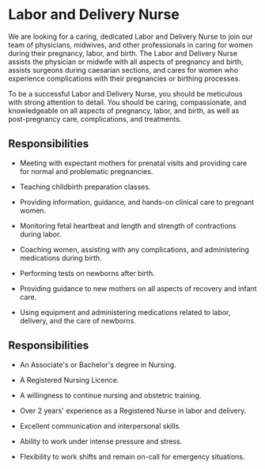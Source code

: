 # Labor and Delivery Nurse

We are looking for a caring, dedicated Labor and Delivery Nurse to join our team of physicians, midwives, and other professionals in caring for women during their pregnancy, labor, and birth. The Labor and Delivery Nurse assists the physician or midwife with all aspects of pregnancy and birth, assists surgeons during caesarian sections, and cares for women who experience complications with their pregnancies or birthing processes.

To be a successful Labor and Delivery Nurse, you should be meticulous with strong attention to detail. You should be caring, compassionate, and knowledgeable on all aspects of pregnancy, labor, and birth, as well as post-pregnancy care, complications, and treatments.

## Responsibilities

* Meeting with expectant mothers for prenatal visits and providing care for normal and problematic pregnancies.

* Teaching childbirth preparation classes.

* Providing information, guidance, and hands-on clinical care to pregnant women.

* Monitoring fetal heartbeat and length and strength of contractions during labor.

* Coaching women, assisting with any complications, and administering medications during birth.

* Performing tests on newborns after birth.

* Providing guidance to new mothers on all aspects of recovery and infant care.

* Using equipment and administering medications related to labor, delivery, and the care of newborns.

## Responsibilities

* An Associate's or Bachelor's degree in Nursing.

* A Registered Nursing Licence.

* A willingness to continue nursing and obstetric training.

* Over 2 years' experience as a Registered Nurse in labor and delivery.

* Excellent communication and interpersonal skills.

* Ability to work under intense pressure and stress.

* Flexibility to work shifts and remain on-call for emergency situations.

